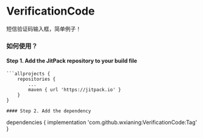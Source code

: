 # VerificationCode
短信验证码输入框，简单例子！

### 如何使用？

#### Step 1. Add the JitPack repository to your build file 
	```allprojects {
		repositories {
			...
			maven { url 'https://jitpack.io' }
		}
	}
  ```
  #### Step 2. Add the dependency
  
  ```
  dependencies {
	        implementation 'com.github.wxianing:VerificationCode:Tag'
	}
  ```
